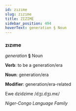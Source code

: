 ```yaml
---
id: zızıme
slug: zızıme
title: ZIZIME
sidebar_position: 494
hoverText: generation § Noun
---
```


### zızıme

*generation* **§** Noun

**Verb**: to be a generation/era

**Noun**: generation/era

**Modifier**: generation/era-related

Ewe dzidzime /dʒɪ.dʒɪ.mɛ/

*Niger-Congo Language Family*